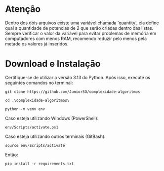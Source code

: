# Atenção
Dentro dos dois arquivos existe uma variável chamada 'quantity', ela define qual a quantidade de potencias de 2 que serão criadas dentro das listas. Sempre verificar o valor da variável para evitar problemas de memória em computadores com menos RAM, recomendo reduzir pelo menos pela metade os valores já inseridos.

# Download e Instalação
Certifique-se de utilizar a versão 3.13 do Python. Após isso, execute os seguintes comandos no terminal:
```
git clone https://github.com/JuniorSO/complexidade-algoritmos

cd .\complexidade-algoritmos\

python -m venv env
```
Caso esteja utilizando Windows (PowerShell):
```
env/Scripts/activate.ps1
```
Caso esteja utilizando outros terminais (GitBash):
```
source env/Scripts/activate
```
Então:
```
pip install -r requirements.txt
```

